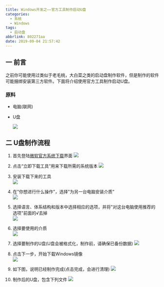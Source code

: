 ```yaml
---
title: Windows开发之——官方工具制作启动U盘
categories:
  - 系统
  - Windows
tags:
  - 启动盘
abbrlink: 802271aa
date: 2019-09-04 21:57:42
---
```

## 一 前言
之前你可能使用过类似于老毛桃，大白菜之类的启动盘制作软件，但是制作的软件可能捆绑安装第三方软件。下面将介绍使用官方工具制作启动U盘。  

<!--more-->


### 原料
* 电脑(联网)
* U盘

    ![][1]

## 二 U盘制作流程
1. 首先登陆[微软官方系统下载][2]界面
	![][3]

2. 点击“立即下载工具”用来下载所需的系统版本
	![][4]
3. 安装下载下来的工具  
	![][5]
4. 在"你想进行什么操作"，选择"为另一台电脑安装介质"  
	![][6]
5. 选择语言、体系结构和版本中选择相应的选项，并将"对这台电脑使用推荐的选项"前面的√去掉  
	![][7]
6. 选择要使用的介质   
	![][8]

7. 选择要制作的U盘(U盘会被格式化，制作前，请确保已备份数据)
	![][9]
8. 点击下一步，开始下载Windows镜像  
	![][10]

9. 如下图，说明已经制作完成(点击完成，会进行清理)
	![][11]
10. 制作后的U盘，包含下列文件
	![][12]




[1]: https://cdn.jsdelivr.net/gh/PGzxc/CDN@master/blog-image/windows-pure-win-10.png
[2]: https://www.microsoft.com/zh-cn/software-download/windows10/
[3]: https://cdn.jsdelivr.net/gh/PGzxc/CDN@master/blog-image/windows-win-10-tools-site.png
[4]: https://cdn.jsdelivr.net/gh/PGzxc/CDN@master/blog-image/windows-win-10-tool-download.png
[5]: https://cdn.jsdelivr.net/gh/PGzxc/CDN@master/blog-image/windows-win-10-software-install.png
[6]: https://cdn.jsdelivr.net/gh/PGzxc/CDN@master/blog-image/windows-win-10-what-to-do.png
[7]: https://cdn.jsdelivr.net/gh/PGzxc/CDN@master/blog-image/windows-win-10-language-other.png
[8]: https://cdn.jsdelivr.net/gh/PGzxc/CDN@master/blog-image/windows-win-10-u-pan.png
[9]: https://cdn.jsdelivr.net/gh/PGzxc/CDN@master/blog-image/windows-win-10-u-pan-select.png
[10]: https://cdn.jsdelivr.net/gh/PGzxc/CDN@master/blog-image/windows-win-10-make.png
[11]: https://cdn.jsdelivr.net/gh/PGzxc/CDN@master/blog-image/windows-win-10-finish.png
[12]: https://cdn.jsdelivr.net/gh/PGzxc/CDN@master/blog-image/windows-win-10-finish-upan-files.png